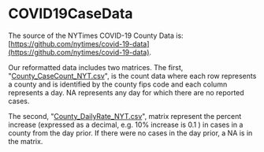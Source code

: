 # COVID19CaseData

The source of the NYTimes COVID-19 County Data is: [https://github.com/nytimes/covid-19-data](https://github.com/nytimes/covid-19-data).

Our reformatted data includes two matrices. The first, "[County_CaseCount_NYT.csv](https://github.com/Big-Bio/COVID19byZip/blob/master/COVID19CaseData/County_CaseCount_NYT.csv)", is the count data where each row represents a county and is identified by the county fips code and each column represents a day. NA represents any day for which there are no reported cases.

The second, "[County_DailyRate_NYT.csv](https://github.com/Big-Bio/COVID19byZip/blob/master/COVID19CaseData/County_DailyRate_NYT.csv)", matrix represent the percent increase (expressed as a decimal, e.g. 10% increase is 0.1 ) in cases in a county from the day prior. If there were no cases in the day prior, a NA is in the matrix.
